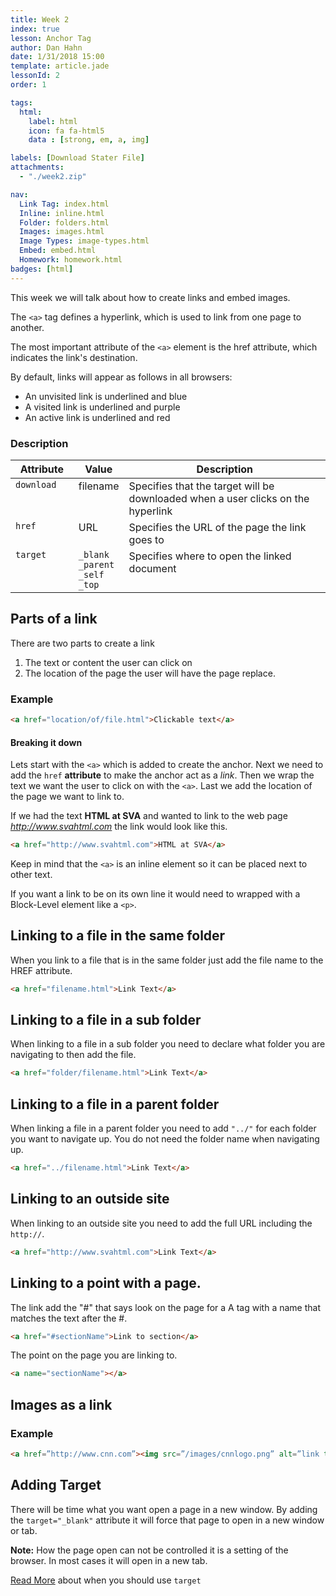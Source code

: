 ```yaml
---
title: Week 2
index: true
lesson: Anchor Tag
author: Dan Hahn
date: 1/31/2018 15:00
template: article.jade
lessonId: 2
order: 1

tags:
  html:
    label: html
    icon: fa fa-html5
    data : [strong, em, a, img]

labels: [Download Stater File]
attachments:
  - "./week2.zip"

nav:
  Link Tag: index.html
  Inline: inline.html
  Folder: folders.html
  Images: images.html
  Image Types: image-types.html
  Embed: embed.html
  Homework: homework.html
badges: [html]
---
```


This week we will talk about how to create links and embed images.

<span class="more"></span>

The `<a>` tag defines a hyperlink, which is used to link from one page to another.

The most important attribute of the `<a>` element is the href attribute, which indicates the link's destination.

By default, links will appear as follows in all browsers:

* An unvisited link is underlined and blue
* A visited link is underlined and purple
* An active link is underlined and red

### Description

Attribute | Value | Description
---|---|---
`download` | filename | Specifies that the target will be downloaded when a user clicks on the hyperlink
`href` | URL | Specifies the URL of the page the link goes to
`target` | `_blank`<br>`_parent`<br>`_self`<br>`_top` | Specifies where to open the linked document


## Parts of a link

There are two parts to create a link

1.  The text or content the user can click on
2.  The location of the page the user will have the page replace.

### Example

```html
<a href="location/of/file.html">Clickable text</a>
```

#### Breaking it down

Lets start with the `<a>` which is added to create the anchor. Next we need to add the `href` **attribute** to make the anchor act as a _link_. Then we wrap the text we want the user to click on with the `<a>`. Last we add the location of the page we want to link to.

If we had the text **HTML at SVA** and wanted to link to the web page _http://www.svahtml.com_ the link would look like this.

```html
<a href="http://www.svahtml.com">HTML at SVA</a>
```

Keep in mind that the `<a>` is an inline element so it can be placed next to other text.

If you want a link to be on its own line it would need to wrapped with a Block-Level element like a `<p>`.

## Linking to a file in the same folder

When you link to a file that is in the same folder just add the file name to the HREF attribute.

```html
<a href="filename.html">Link Text</a>
```

## Linking to a file in a sub folder

When linking to a file in a sub folder you need to declare what folder you are navigating to then add the file.

```html
<a href="folder/filename.html">Link Text</a>
```

## Linking to a file in a parent folder

When linking a file in a parent folder you need to add `"../"` for each folder you want to navigate up. You do not need the folder name when navigating up.

```html
<a href="../filename.html">Link Text</a>
```

## Linking to an outside site

When linking to an outside site you need to add the full URL including the `http://`.

```html
<a href="http://www.svahtml.com">Link Text</a>
```

## Linking to a point with a page.

The link add the "#" that says look on the page for a A tag with a name that matches the text after the #.

```html
<a href="#sectionName">Link to section</a>
```

The point on the page you are linking to.

```html
<a name="sectionName"></a>
```

## Images as a link

### Example

```html
<a href=”http://www.cnn.com”><img src=”/images/cnnlogo.png” alt=”link to cnn” border=”0”/></a>
```

## Adding Target

There will be time what you want open a page in a new window. By adding the `target="_blank"` attribute it will force that page to open in a new window or tab.

**Note:** How the page open can not be controlled it is a setting of the browser. In most cases it will open in a new tab.

[Read More](http://css-tricks.com/use-target_blank/) about when you should use `target`

<style>
table tr td:nth-child(1){width:20%;}
table tr td{vertical-align: top}
</style>
